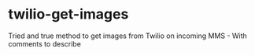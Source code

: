 twilio-get-images
=================

Tried and true method to get images from Twilio on incoming MMS - With comments to describe
